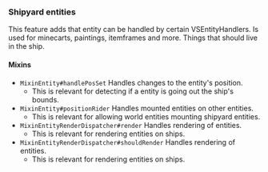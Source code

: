 ### Shipyard entities

This feature adds that entity can be handled by certain VSEntityHandlers.
Is used for minecarts, paintings, itemframes and more. Things that should live
in the ship.

#### Mixins

* `MixinEntity#handlePosSet` Handles changes to the entity's position.
    * This is relevant for detecting if a entity is going out the ship's bounds.
* `MixinEntity#positionRider` Handles mounted entities on other entities.
    * This is relevant for allowing world entities mounting shipyard entities.
* `MixinEntityRenderDispatcher#render` Handles rendering of entities.
    * This is relevant for rendering entities on ships.
* `MixinEntityRenderDispatcher#shouldRender` Handles rendering of entities.
    * This is relevant for rendering entities on ships.
